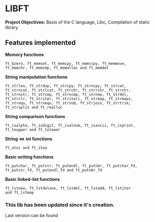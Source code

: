 # LIBFT

**Project Objectives:** Basis of the C language, Libc, Compilation of static library 

## Features implemented

**Memory functions**
```
ft_bzero, ft_memset, ft_memcpy, ft_memccpy, ft_memmove,
ft_memchr, ft_memcmp, ft_memalloc and ft_memdel
```

**String manipulation functions**
```
ft_strlen, ft_strdup, ft_strcpy, ft_strncpy, ft_strcat, 
ft_strncat, ft_strlcat, ft_strchr, ft_strrchr, ft_strstr, 
ft_strnstr, ft_strcmp, ft_strncmp, ft_strnew, ft_strdel, 
ft_strclr, ft_striter, ft_striteri, ft_strmap, ft_strmapi, 
ft_strequ, ft_strnequ, ft_strsub, ft_strjoin, ft_strtrim, 
ft_strsplit and ft_realloc
```

**String comparison functions**
```
ft_isalpha, ft_isdigit, ft_isalnum, ft_isascii, ft_isprint,
ft_toupper and ft_tolower
```

**String <=> int functions**
```
ft_atoi and ft_itoa
```

**Basic writing functions**
```
ft_putchar, ft_putstr, ft_putendl, ft_putnbr, ft_putchar_fd,
ft_putstr_fd, ft_putendl_fd and ft_putnbr_fd
```

**Basic linked-list functions**
```
ft_lstnew, ft_lstdelone, ft_lstdel, ft_lstadd, ft_lstiter
and ft_lstmap
```

### This lib has been updated since it's creation.

Last version can be found <Has to insert link>
